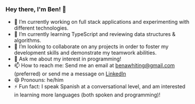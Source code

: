 ### Hey there, I'm Ben! 👋
- 🔭 I’m currently working on full stack applications and experimenting with different technologies.
- 🌱 I’m currently learning TypeScript and reviewing data structures & algorithms.
- 👯 I’m looking to collaborate on any projects in order to foster my development skills and demonstrate my teamwork abilities.
- 💬 Ask me about my interest in programming!
- 📫 How to reach me: Send me an email at benawhiting@gmail.com (preferred) or send me a message on [LinkedIn](https://www.linkedin.com/in/ben-whiting-563526207/)
- 😄 Pronouns: he/him
- ⚡ Fun fact: I speak Spanish at a conversational level, and am interested in learning more languages (both spoken and programming)!
